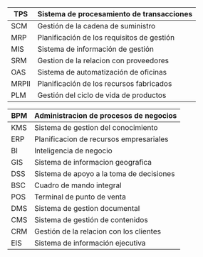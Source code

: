 | TPS   | Sistema de procesamiento de transacciones  |
| ----- | ------------------------------------------ |
| SCM   | Gestión de la cadena de suministro         |
| MRP   | Planificación de los requisitos de gestión |
| MIS   | Sistema de información de gestión          |
| SRM   | Gestion de la relacion con proveedores     |
| OAS   | Sistema de automatización de oficinas      |
| MRPII | Planificación de los recursos fabricados   |
| PLM   | Gestión del ciclo de vida de productos     |

| BPM | Administracion de procesos de negocios   |
| --- | ---------------------------------------- |
| KMS | Sistema de gestion del conocimiento      |
| ERP | Planificacion de recursos empresariales  |
| BI  | Inteligencia de negocio                  |
| GIS | Sistema de informacion geografica        |
| DSS | Sistema de apoyo a la toma de decisiones |
| BSC | Cuadro de mando integral                 |
| POS | Terminal de punto de venta               |
| DMS | Sistema de gestion documental            |
| CMS | Sistema de gestión de contenidos         |
| CRM | Gestión de la relacion con los clientes  |
| EIS | Sistema de información ejecutiva         |
